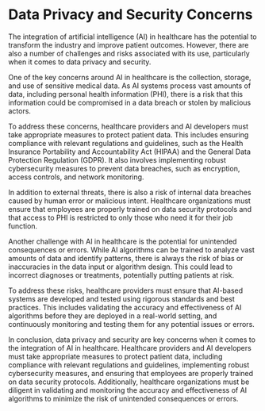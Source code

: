 Data Privacy and Security Concerns
====================================================================================================

The integration of artificial intelligence (AI) in healthcare has the potential to transform the industry and improve patient outcomes. However, there are also a number of challenges and risks associated with its use, particularly when it comes to data privacy and security.

One of the key concerns around AI in healthcare is the collection, storage, and use of sensitive medical data. As AI systems process vast amounts of data, including personal health information (PHI), there is a risk that this information could be compromised in a data breach or stolen by malicious actors.

To address these concerns, healthcare providers and AI developers must take appropriate measures to protect patient data. This includes ensuring compliance with relevant regulations and guidelines, such as the Health Insurance Portability and Accountability Act (HIPAA) and the General Data Protection Regulation (GDPR). It also involves implementing robust cybersecurity measures to prevent data breaches, such as encryption, access controls, and network monitoring.

In addition to external threats, there is also a risk of internal data breaches caused by human error or malicious intent. Healthcare organizations must ensure that employees are properly trained on data security protocols and that access to PHI is restricted to only those who need it for their job function.

Another challenge with AI in healthcare is the potential for unintended consequences or errors. While AI algorithms can be trained to analyze vast amounts of data and identify patterns, there is always the risk of bias or inaccuracies in the data input or algorithm design. This could lead to incorrect diagnoses or treatments, potentially putting patients at risk.

To address these risks, healthcare providers must ensure that AI-based systems are developed and tested using rigorous standards and best practices. This includes validating the accuracy and effectiveness of AI algorithms before they are deployed in a real-world setting, and continuously monitoring and testing them for any potential issues or errors.

In conclusion, data privacy and security are key concerns when it comes to the integration of AI in healthcare. Healthcare providers and AI developers must take appropriate measures to protect patient data, including compliance with relevant regulations and guidelines, implementing robust cybersecurity measures, and ensuring that employees are properly trained on data security protocols. Additionally, healthcare organizations must be diligent in validating and monitoring the accuracy and effectiveness of AI algorithms to minimize the risk of unintended consequences or errors.
